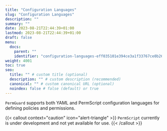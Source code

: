 ```yaml
---
title: "Configuration Languages"
slug: "Configuration Languages"
description: ""
summary: ""
date: 2023-08-21T22:44:39+01:00
lastmod: 2023-08-21T22:44:39+01:00
draft: false
menu:
  docs:
    parent: ""
    identifier: "configuration-languages-eff035101e394ce3a1f33767ce0b2613"
weight: 4001
toc: true
seo:
  title: "" # custom title (optional)
  description: "" # custom description (recommended)
  canonical: "" # custom canonical URL (optional)
  noindex: false # false (default) or true
---
```


`PermGuard` supports both YAML and PermScript configuration languages for defining policies and permissions.

{{< callout context="caution" icon="alert-triangle" >}}
`PermScript` currently is under development and not yet available for use.
{{< /callout >}}
